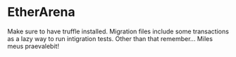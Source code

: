 # EtherArena

Make sure to have truffle installed.
Migration files include some transactions as a lazy way to run intigration tests.
Other than that remember...
 Miles meus praevalebit!

